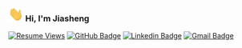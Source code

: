 ### <img src="https://github.com/JiashengWu/JiashengWu/blob/master/img/hi.gif" width="30px"> Hi, I'm Jiasheng

[![Resume Views](https://komarev.com/ghpvc/?username=JiashengWu&label=Resume+Views&style=flat&color=838689)](https://jiashengwu.com/)
[![GitHub Badge](https://img.shields.io/badge/-JiashengWu-181717?style=flat&logo=github&logoColor=white)](https://github.com/JiashengWu/)
[![Linkedin Badge](https://img.shields.io/badge/-jiashengwu-0077b5?style=flat&logo=Linkedin&logoColor=white)](https://www.linkedin.com/in/jiashengwu/)
[![Gmail Badge](https://img.shields.io/badge/-jwu.sde@gmail.com-d14836?style=flat&logo=gmail&logoColor=white)](mailto:jwu.sde@gmail.com)

<!--
**JiashengWu/JiashengWu** is a ✨ _special_ ✨ repository because its `README.md` (this file) appears on your GitHub profile.

Here are some ideas to get you started:

- 🔭 I’m currently working on ...
- 🌱 I’m currently learning ...
- 👯 I’m looking to collaborate on ...
- 🤔 I’m looking for help with ...
- 💬 Ask me about ...
- 📫 How to reach me: ...
- 😄 Pronouns: ...
- ⚡ Fun fact: ...
-->
